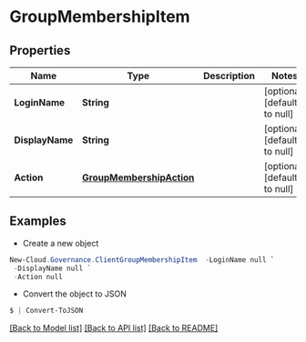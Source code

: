 # GroupMembershipItem
## Properties

Name | Type | Description | Notes
------------ | ------------- | ------------- | -------------
**LoginName** | **String** |  | [optional] [default to null]
**DisplayName** | **String** |  | [optional] [default to null]
**Action** | [**GroupMembershipAction**](GroupMembershipAction.md) |  | [optional] [default to null]

## Examples

- Create a new object
```powershell
New-Cloud.Governance.ClientGroupMembershipItem  -LoginName null `
 -DisplayName null `
 -Action null
```

- Convert the object to JSON
```powershell
$ | Convert-ToJSON
```


[[Back to Model list]](../README.md#documentation-for-models) [[Back to API list]](../README.md#documentation-for-api-endpoints) [[Back to README]](../README.md)


